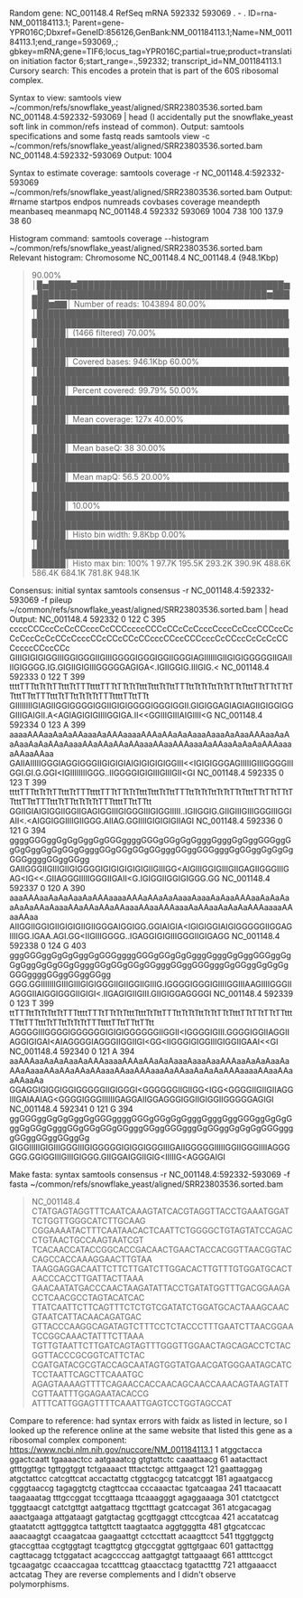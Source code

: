 Random gene: 
NC_001148.4     RefSeq  mRNA    592332  593069  .       -       .       ID=rna-NM_001184113.1;
Parent=gene-YPR016C;Dbxref=GeneID:856126,GenBank:NM_001184113.1;Name=NM_001184113.1;end_range=593069,.;
gbkey=mRNA;gene=TIF6;locus_tag=YPR016C;partial=true;product=translation initiation factor 6;start_range=.,592332;
transcript_id=NM_001184113.1
Cursory search: This encodes a protein that is part of the 60S ribosomal complex. 

Syntax to view: samtools view ~/common/refs/snowflake_yeast/aligned/SRR23803536.sorted.bam NC_001148.4:592332-593069 | head
(I accidentally put the snowflake_yeast soft link in common/refs instead of common). 
Output: samtools specifications and some fastq reads 
samtools view -c ~/common/refs/snowflake_yeast/aligned/SRR23803536.sorted.bam NC_001148.4:592332-593069
Output: 1004

Syntax to estimate coverage: 
samtools coverage -r NC_001148.4:592332-593069 ~/common/refs/snowflake_yeast/aligned/SRR23803536.sorted.bam
Output: 
#rname  startpos        endpos  numreads        covbases        coverage        meandepth       meanbaseq       meanmapq
NC_001148.4     592332  593069  1004    738     100     137.9   38      60

Histogram command: samtools coverage --histogram ~/common/refs/snowflake_yeast/aligned/SRR23803536.sorted.bam
Relevant histogram: Chromosome NC_001148.4
NC_001148.4 (948.1Kbp)
>  90.00% │█▅████▆█████████████████████████████████████▆▄█████████████████████████████████████████▆██████▆▇▇│ Number of reads: 1043894
>  80.00% │█████████████████████████████████████████████████████████████████████████████████████████████████│     (1466 filtered)
>  70.00% │█████████████████████████████████████████████████████████████████████████████████████████████████│ Covered bases:   946.1Kbp
>  60.00% │█████████████████████████████████████████████████████████████████████████████████████████████████│ Percent covered: 99.79%
>  50.00% │█████████████████████████████████████████████████████████████████████████████████████████████████│ Mean coverage:   127x
>  40.00% │█████████████████████████████████████████████████████████████████████████████████████████████████│ Mean baseQ:      38
>  30.00% │█████████████████████████████████████████████████████████████████████████████████████████████████│ Mean mapQ:       56.5
>  20.00% │█████████████████████████████████████████████████████████████████████████████████████████████████│ 
>  10.00% │█████████████████████████████████████████████████████████████████████████████████████████████████│ Histo bin width: 9.8Kbp
>   0.00% │█████████████████████████████████████████████████████████████████████████████████████████████████│ Histo max bin:   100%
          1       97.7K     195.5K    293.2K    390.9K    488.6K    586.4K    684.1K    781.8K           948.1K 

Consensus: initial syntax 
samtools consensus -r NC_001148.4:592332-593069 -f pileup ~/common/refs/snowflake_yeast/aligned/SRR23803536.sorted.bam | head
Output: 
NC_001148.4     592332  0       122     C       395     ccccCCCccCcCcCCcccCcCCCccccCCCcCCcCcCcccCcccCcCccCCCccCcCcCccCcCcCCcCcccCCcCCcCCcCCcccCCccCCCcccCcCCccCcCcCcCCCccccCCccCCc       GIIIGIGIGIGGIIIGGIGGGIIGIIIGGGGIGGGIGGIIGGGIAGIIIIIIGIIGIGIGGGGGIIGAIIIIGIGGGG.IG.GIGIIGIGIIIGGGGGAGIGA<.IGIIGGIG.IIIGIG.<
NC_001148.4     592333  0       122     T       399     ttttTTTttTtTtTTtttTtTTTttttTTTtTTtTtTtttTtttTtTttTTTttTtTtTttTtTtTTtTtttTTtTTtTTtTTtttTTttTTTtttTtTTttTtTtTtTTTttttTTttTTt       GIIIIIIIIGIAGIIGGIGGGGIGGIIGIGIGGGGIGGGIGGII.GIGIGGAGIAGIAGIIGIGGIGGGIIIGAIGII.A<AGIAGIGIGIIIIGGIGA.II<<GGIIIGIIIAIGIIII<G
NC_001148.4     592334  0       123     A       399     aaaaAAAaaAaAaAAaaaAaAAAaaaaAAAaAAaAaAaaaAaaaAaAaaAAAaaAaAaAaaAaAaAAaAaaaAAaAAaAAaAAaaaAAaaAAAaaaAaAAaaAaAaAaAAAaaaaAAaaAAaa      GAIIAIIIIIGGGIAGGIGGGIIGIGIGIAIGIGIGIGIGGIII<<IGIGIGGGAGIIIIIGIIIGGGGIIIGGI.GI.G.GGI<IGIIIIIIIIGGG..IIGGGGIGIGIIIGIIIGII<GI
NC_001148.4     592335  0       123     T       399     ttttTTTttTtTtTTtttTtTTTttttTTTtTTtTtTtttTtttTtTttTTTttTtTtTttTtTtTTtTtttTTtTTtTTtTTtttTTttTTTtttTtTTttTtTtTtTTTttttTTttTTtt      GGIIGIAIGIGGIIGGIIGAGIGGIIIGIGGGIIIGIGGIIIII..IGIIGGIG.GIIGIIIGIIIGGGIIIGGIAII<.<AIGGIGGIIIIGIIGGG.AIIAG.GGIIIIGIGIGIGIIAGI
NC_001148.4     592336  0       121     G       394     ggggGGGggGgGgGggGgGGGggggGGGgGGgGgGgggGgggGgGggGGGggGgGgGggGgGgGGgGgggGGgGGgGGgGGgggGGggGGGgggGgGGggGgGgGgGGGggggGGggGGgg        GAIIGGGIIGIIIGIIGIGGGGIGIGIGIGIGIGIIGIIIGG<AIGIIIGGIGIIIGIIGAGIIGGGIIIGAG<IG<<.GIIAGGGIIIIIGGGIIGAII<G.IGIGGIIGGIGIGGG.GG
NC_001148.4     592337  0       120     A       390     aaaAAAaaAaAaAaaAaAAAaaaaAAAaAAaAaAaaaAaaaAaAaaAAAaaAaAaAaaAaAaAAaAaaaAAaAAaAAaAAaaaAAaaAAAaaaAaAAaaAaAaAaAAAaaaaAAaaAAaa AIIGGIIGGIGIIGIGIGIIGIIGGGAIGGIGG.GGIAIGIA<IGIGIGGIAIGIGGGGGIIGGAGIIIIGG.IGAA.AGI.GG<IIGIIIGGGG..IGAGGIGIGIIIGGGIIGIGAGG
NC_001148.4     592338  0       124     G       403     gggGGGggGgGgGggGgGGGggggGGGgGGgGgGgggGgggGgGggGGGggGgGgGggGgGgGGgGgggGGgGGgGGgGGgggGGggGGGgggGgGGggGgGgGgGGGggggGGggGGggGGgg     GGG.GGIIIIIIIGIIIGIIIGIGIGGGIIGIIGGIIGIIIG.IGGGGIGGGIGIIIIGGIIIAAGIIIIGGGIIAGGGIIAIGGIGGGIIGIGI<.IIGAGIGIIGIII.GIIGIGGAGGGGI
NC_001148.4     592339  0       123     T       399     ttTTTttTtTtTttTtTTTttttTTTtTTtTtTtttTtttTtTttTTTttTtTtTttTtTtTTtTtttTTtTTtTTtTTtttTTttTTTtttTtTTttTtTtTtTTTttttTTttTTttTTtt      AGGGGIIIGGGGIGGGGGGIGIGIGGGGGGIIGGII<IGGGGIGIII.GGGGIGGIIAGGIIAGGIGIGAI<AIAGGGGIAGGGIIGGIIGI<GG<IIGGGIGIGGIIIGIGGIIGAAI<<GI
NC_001148.4     592340  0       121     A       394     aaAAAaaAaAaAaaAaAAAaaaaAAAaAAaAaAaaaAaaaAaaAAAaaAaAaAaaAaAAaAaaaAAaAAaAAaAAaaaAAaaAAAaaaAaAAaaAaAaAaAAAaaaaAAaaAAaaAAaaAa        GGAGGIGIGGIGGIGGGGGIIGIGGGI<GGGGGGIIGIIGG<IGG<GGGGIIGIIGIIAGGIIIGAIAAIAG<GGGGIGGGIIIIIIGAGGAIIGGAGGGIGGIIGIGGIIGGGGGAGIGI
NC_001148.4     592341  0       121     G       394     ggGGGggGgGgGggGgGGGggggGGGgGGgGgGgggGgggGggGGGggGgGgGggGgGGgGgggGGgGGgGGgGGgggGGggGGGgggGgGGggGgGgGgGGGggggGGggGGggGGggGg        GIGGIIIIIGIGIIIGGGIIIGIGGGGGIGIGGIGGGIIIGAIIGGGGGIIIIIGGIIGGGIIIIAGGGGGG.GGIGGIIIGIIIGIGGG.GIIGGAIGGIIGIG<IIIIIG<AGGGAIGI

Make fasta: syntax 
samtools consensus -r NC_001148.4:592332-593069 -f fasta ~/common/refs/snowflake_yeast/aligned/SRR23803536.sorted.bam

>NC_001148.4
CTATGAGTAGGTTTCAATCAAAGTATCACGTAGGTTACCTGAAATGGATTCTGGTTGGGCATCTTGCAAG
CGGAAAATACTTTCAATAACACTCAATTCTGGGGCTGTAGTATCCAGACCTGTAACTGCCAAGTAATCGT
TCACAACCATACCGGCACCGACAACTGAACTACCACGGTTAACGGTACCAGCCACCAAAGGAACTTGTAA
TAAGGAGGACAATTCTTCTTGATCTTGGACACTTGTTTGTGGATGCACTAACCCACCTTGATTACTTAAA
GAACAATATGACCCAACTAAGATATTACCTGATATGGTTTGACGGAAGACCTCAACGCCTAGTACATCAC
TTATCAATTCTTCAGTTTCTCTGTCGATATCTGGATGCACTAAAGCAACGTAATCATTACAACAGATGAC
GTTACCCAAGGCAGATAGTCTTTCCTCTACCCTTTGAATCTTAACGGAATCCGGCAAACTATTTCTTAAA
TGTTGTAATTCTTGATCAGTAGTTTGGGTTGGAACTAGCAGACCTCTACGGTTACCCGCGGTCATTCTAC
CGATGATACGCGTACCAGCAATAGTGGTATGAACGATGGGAATAGCATCTCCTAATTCAGCTTCAAATGC
AGAGTAAAAGTTTTCAGAACCACCAACAGCAACCAAACAGTAAGTATTCGTTAATTTGGAGAATACACCG
ATTTCATTGGAGTTTTCAAATTGAGTCCTGGTAGCCAT

Compare to reference: had syntax errors with faidx as listed in lecture, so I looked up the reference online at the
same website that listed this gene as a ribosomal complex component: https://www.ncbi.nlm.nih.gov/nuccore/NM_001184113.1 
        1 atggctacca ggactcaatt tgaaaactcc aatgaaatcg gtgtattctc caaattaacg
       61 aatacttact gtttggttgc tgttggtggt tctgaaaact tttactctgc atttgaagct
      121 gaattaggag atgctattcc catcgttcat accactattg ctggtacgcg tatcatcggt
      181 agaatgaccg cgggtaaccg tagaggtctg ctagttccaa cccaaactac tgatcaagaa
      241 ttacaacatt taagaaatag tttgccggat tccgttaaga ttcaaagggt agaggaaaga
      301 ctatctgcct tgggtaacgt catctgttgt aatgattacg ttgctttagt gcatccagat
      361 atcgacagag aaactgaaga attgataagt gatgtactag gcgttgaggt cttccgtcaa
      421 accatatcag gtaatatctt agttgggtca tattgttctt taagtaatca aggtgggtta
      481 gtgcatccac aaacaagtgt ccaagatcaa gaagaattgt cctccttatt acaagttcct
      541 ttggtggctg gtaccgttaa ccgtggtagt tcagttgtcg gtgccggtat ggttgtgaac
      601 gattacttgg cagttacagg tctggatact acagccccag aattgagtgt tattgaaagt
      661 attttccgct tgcaagatgc ccaaccagaa tccatttcag gtaacctacg tgatactttg
      721 attgaaacct actcatag 
They are reverse complements and I didn't observe polymorphisms. 
